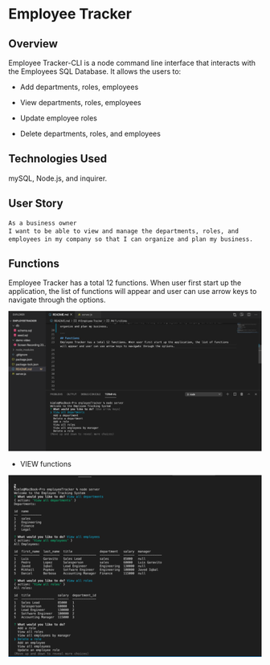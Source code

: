 # Employee Tracker

## Overview 
Employee Tracker-CLI is a node command line interface that interacts with the Employees SQL Database. It allows the users to:
  * Add departments, roles, employees

  * View departments, roles, employees

  * Update employee roles

  * Delete departments, roles, and employees

## Technologies Used 
mySQL, Node.js, and inquirer. 

## User Story 
```
As a business owner
I want to be able to view and manage the departments, roles, and employees in my company so that I can organize and plan my business.

```
## Functions
Employee Tracker has a total 12 functions. When user first start up the application, the list of functions will appear and user can use arrow keys to navigate through the options. 

<img src="demo/ET.png">

* VIEW functions 

<img src="demo/View.png">

















